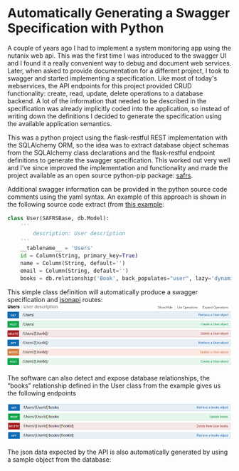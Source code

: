 # Automatically Generating a Swagger Specification with Python

A couple of years ago I had to implement a system monitoring app using the nutanix web api. This was the first time I was introduced to the swagger UI and I found it a really convenient way to debug and document web services.
Later, when asked to provide documentation for a different project, I took to swagger and started implementing a specification. Like most of today's webservices, the API endpoints for this project provided CRUD functionality: create, read, update, delete operations to a database backend.
A lot of the information that needed to be described in the specification was already implicitly coded into the application, so instead of writing down the definitions I decided to generate the specification using the available application semantics.

This was a python project using the flask-restful REST implementation with the SQLAlchemy ORM, so the idea was to extract database object schemas from the SQLAlchemy class declarations and the flask-restful endpoint definitions to generate the swagger specification.
This worked out very well and I’ve since improved the implementation and functionality and made the project available as an open source python-pip package: [safrs](https://github.com/thomaxxl/safrs).


Additional swagger information can be provided in the python source code comments using the yaml syntax. An example of this approach is shown in the following source code extract (from [this example](https://github.com/thomaxxl/safrs/blob/master/examples/demo_relationship.py):

```python
class User(SAFRSBase, db.Model):
    '''
        description: User description
    '''
    __tablename__ = 'Users'
    id = Column(String, primary_key=True)
    name = Column(String, default='')
    email = Column(String, default='')
    books = db.relationship('Book', back_populates="user", lazy='dynamic')
```

This simple class definition will automatically produce a swagger specification and [jsonapi](http://jsonapi.org/) routes:
![users](images/users1.PNG)

The software can also detect and expose database relationships, the “books” relationship defined in the User class from the example gives us the following endpoints

![books](images/books.PNG)


The json data expected by the API is also automatically generated by using a sample object from the database:



